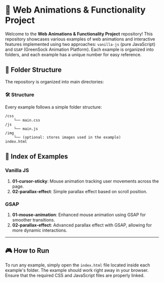 # 🌟 Web Animations & Functionality Project

Welcome to the **Web Animations & Functionality Project** repository! This repository showcases various examples of web animations and interactive features implemented using two approaches: `vanilla-js` (pure JavaScript) and `GSAP` (GreenSock Animation Platform). Each example is organized into folders, and each example has a unique number for easy reference.

## 📂 Folder Structure

The repository is organized into main directories:


### 🛠️ Structure

Every example follows a simple folder structure:

```
/css
    └── main.css
/js
    └── main.js
/img
    └── (optional: stores images used in the example)
index.html
```

## 📑 Index of Examples

### Vanilla JS

1. **01-cursor-sticky**: Mouse animation tracking user movements across the page.
2. **02-parallax-effect**: Simple parallax effect based on scroll position.

### GSAP

1. **01-mouse-animation**: Enhanced mouse animation using GSAP for smoother transitions.
2. **02-parallax-effect**: Advanced parallax effect with GSAP, allowing for more dynamic interactions.

---

## 🎮 How to Run

To run any example, simply open the `index.html` file located inside each example's folder. The example should work right away in your browser. Ensure that the required CSS and JavaScript files are properly linked.
